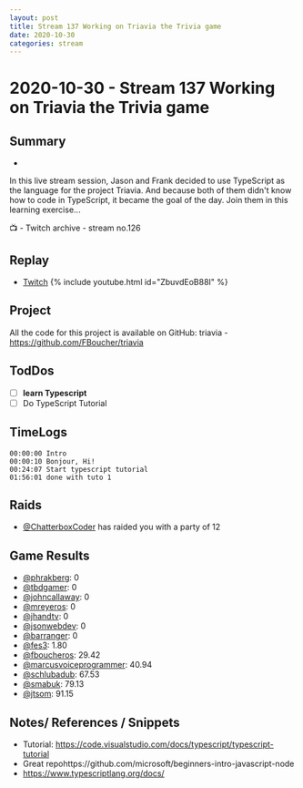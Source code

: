 ```yaml
---
layout: post
title: Stream 137 Working on Triavia the Trivia game
date: 2020-10-30
categories: stream
---
```



# 2020-10-30 - Stream 137 Working on Triavia the Trivia game

## Summary
-

In this live stream session, Jason and Frank decided to use TypeScript as the language for the project Triavia. And because both of them didn't know how to code in TypeScript, it became the goal of the day. Join them in this learning exercise...

📺 - Twitch archive - stream no.126

## Replay


- [Twitch](https://www.twitch.tv/fboucheros)
{% include youtube.html id="ZbuvdEoB88I" %}
<br/><!--more-->

## Project

All the code for this project is available on GitHub: triavia - https://github.com/FBoucher/triavia

## TodDos

- [ ] **learn Typescript**
- [ ] Do TypeScript Tutorial

## TimeLogs

    00:00:00 Intro
    00:00:10 Bonjour, Hi!
    00:24:07 Start typescript tutorial
    01:56:01 done with tuto 1

## Raids

- [@ChatterboxCoder](https://www.twitch.tv/ChatterboxCoder) has raided you with a party of 12

## Game Results

- [@phrakberg](https://www.twitch.tv/phrakberg): 0
- [@tbdgamer](https://www.twitch.tv/tbdgamer): 0
- [@johncallaway](https://www.twitch.tv/johncallaway): 0
- [@mreyeros](https://www.twitch.tv/mreyeros): 0
- [@jhandtv](https://www.twitch.tv/jhandtv): 0
- [@jsonwebdev](https://www.twitch.tv/jsonwebdev): 0
- [@barranger](https://www.twitch.tv/barranger): 0
- [@fes3](https://www.twitch.tv/fes3): 1.80
- [@fboucheros](https://www.twitch.tv/fboucheros): 29.42
- [@marcusvoiceprogrammer](https://www.twitch.tv/marcusvoiceprogrammer): 40.94
- [@schlubadub](https://www.twitch.tv/schlubadub): 67.53
- [@smabuk](https://www.twitch.tv/smabuk): 79.13
- [@jtsom](https://www.twitch.tv/jtsom): 91.15

## Notes/ References / Snippets

- Tutorial: https://code.visualstudio.com/docs/typescript/typescript-tutorial
- Great repohttps://github.com/microsoft/beginners-intro-javascript-node
- https://www.typescriptlang.org/docs/
